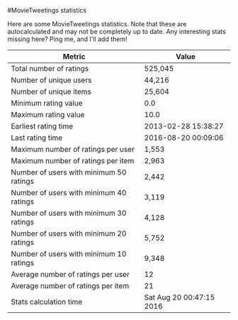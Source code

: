 #MovieTweetings statistics

Here are some MovieTweetings statistics. Note that these are autocalculated and may not be completely up to date. Any interesting stats missing here? Ping me, and I'll add them!

Metric | Value
--- | ---
Total number of ratings                 | 525,045
Number of unique users                  | 44,216
Number of unique items                  | 25,604
Minimum rating value                    | 0.0
Maximum rating value                    | 10.0
Earliest rating time                    | 2013-02-28 15:38:27
Last rating time                        | 2016-08-20 00:09:06
Maximum number of ratings per user      | 1,553
Maximum number of ratings per item      | 2,963
Number of users with minimum 50 ratings | 2,442
Number of users with minimum 40 ratings | 3,119
Number of users with minimum 30 ratings | 4,128
Number of users with minimum 20 ratings | 5,752
Number of users with minimum 10 ratings | 9,348
Average number of ratings per user      | 12
Average number of ratings per item      | 21
Stats calculation time                  | Sat Aug 20 00:47:15 2016

